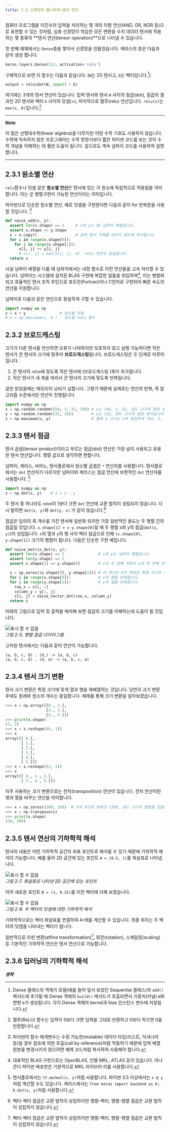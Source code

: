 ```yaml
---
title: 2.3 신경망의 톱니바퀴:텐서 연산
---
```


컴퓨터 프로그램을 이진수의 입력을 처리하는 몇 개의 이항 연산(AND, OR, NOR 등)으로 표현할 수 있는 것처럼, 심층 신경망이 학습한 모든 변환을 수치 데이터 텐서에 적용하는 몇 종류의 **텐서 연산(tensor operation)**으로 나타낼 수 있습니다.

첫 번째 예제에서는 `Dense`층을 쌓아서 신경망을 만들었습니다. 케라스의 층은 다음과 같이 생성 합니다.

```python
keras.layers.Dense(512, activation='relu')
```

구체적으로 보면 이 함수는 다음과 같습니다. (`W`는 2D 텐서고, `b`는 벡터입니다.[^1])

[^1]: Dense 클래스의 객체가 모델(예를 들어 앞서 보았던 Sequential 클래스)의 `add()` 메서드에 추가될 때 Dense 객체의 `build()` 메서드가 호출되면서 가중치(커널) `W`와 편향 `b`가 생성됩니다. 각각 Dense 객체의 kernel과 bias 인스턴스 변수에 저장됩니다.

```python
output = relu(dot(W, input) + b)
```

여기에는 3개의 텐서 연산이 있습니다. 입력 텐서와 텐서 `W` 사이의 점곱(dot), 점곱의 결과인 2D 텐서와 벡터 `b` 사이의 덧셈(+), 마지막으로 렐루(relu) 연산입니다. `relu(x)`는 `max(x, 0)`입니다.[^2]

[^2]: 렐루(ReLU) 함수는 입력이 0보다 크면 입력을 그대로 반환하고 0보다 작으면 0을 반환합니다.

---

**Note**

이 절은 선형대수학(linear algebra)을 다루지만 어떤 수학 기호도 사용하지 않습니다. 수학에 익숙하지 않은 프로그래머는 수학 방정식보다 짧은 파이썬 코드를 보는 것이 수학 개념을 이해하는 데 훨씬 도움이 됩니다. 앞으로도 계속 넘파이 코드를 사용하여 설명합니다.

---


## 2.3.1 원소별 연산

`relu`함수나 덧셈 같은 **원소별 연산**은 텐서에 있는 각 원소에 독립적으로 적용됨을 의미합니다. 이는 곧 병렬구현이 가능한 연산이라는 의미입니다.

파이썬으로 단순한 원소별 연산, 예로 덧셈을 구현한다면 다음과 같이 for 반복문을 사용할 것입니다. [^3]

[^3]: 파이썬의 함수 매개변수는 수정 가능한(mutable) 데이터 타입(리스트, 딕셔너리 등)일 경우 참조에 의한 호출(call by reference)처럼 작동하기 때문에 입력 배열 원본을 변경시키지 않으려면 예제 코드처럼 복사하여 사용해야 합니다.

```python
def naive_add(x, y):
  assert len(x.shape) == 2     # x와 y는 2D 넘파이 배열입니다.
  assert x.shape == y.shape
  x = x.copy()                 # 입력 텐서 자체를 바꾸지 않도록 복사합니다.
  for i in range(x.shape[0]):
    for j in range(x.shape[1]):
      x[i, j] += y[i, j]
      # x[i, j] = max(x[i, j], 0)  relu 연산도 동일합니다.
  return x
```

사실 넘파이 배열을 다룰 때 넘파이에서는 내장 함수로 이런 연산들을 고속 처리할 수 있습니다. 넘파이는 시스템에 설치된 BLAS 구현에 복잡한 일들을 위임하며[^4], 이는 병렬화되고 효율적인 텐서 조작 루틴으로 포트란(Fortran)이나 C언어로 구현되어 빠른 속도의 연산을 지원합니다.

[^4]: 대표적인 BLAS 구현으로는 OpenBLAS, 인텔 MKL, ATLAS 등이 있습니다. 아나콘다 파이썬 배포판은 기본적으로 MKL 라이브러 리를 사용합니다.

넘파이로 다음과 같은 연산으로 동일하게 구할 수 있습니다.
```python
import numpy as np
z = x + y               # 원소별 덧셈
# z = np.maximum(z, 0.)   원소별 relu 함수
```


## 2.3.2 브로드캐스팅

크기가 다른 텐서를 연산하면 오류가 나야하지만 모호하지 않고 실행 가능하다면 작은 텐서가 큰 텐서의 크기에 맞추어 **브로드캐스팅**됩니다. 브로드캐스팅은 두 단계로 이루어집니다.

1. 큰 텐서의 `ndim`에 맞도록 작은 텐서에 (브로드캐스팅 )축이 추가됩니다.
2. 작은 텐서가 새 축을 따라서 큰 텐서의 크기에 맞도록 반복됩니다.

글만 읽었을때는 메모리의 낭비가 심합니다. 그렇기 때문에 실제로는 연산의 반복, 즉 알고리즘 수준에서만 연산이 진행됩니다.

```python
import numpy as np
x = np.random.random((64, 3, 32, 10)) # x는 (64, 3, 32, 10) 크기의 랜덤 텐서입니다.
y = np.random.random((32, 10))        # y는 (32, 10) 크기의 랜덤 텐서입니다.
z = np.maximum(x, y)                  # 출력 z 크기는 x와 동일하게 (64, 3, 32, 10)입니다.
```


## 2.3.3 텐서 점곱

텐서 곱샘(tensor product)이라고 부르는 점곱(dot) 연산은 가장 널리 사용되고 유용한 텐서 연산입니다. 행렬 곱으로 생각하면 편합니다.

넘파이, 케라스, 씨아노, 텐서플로에서 원소별 곱셈은 `*` 연산자를 사용합니다. 텐서플로에서는 `dot` 연산자가 다르지만 넘파이와 케라스는 점곱 연산에 보편적인 `dot` 연산자를 사용합니다. [^5]

[^5]: 텐서플로에서는 `tf.matmul(x, y)`처럼 사용합니다. 파이썬 3.5 이상에서는 `x @ y`처럼 계산할 수도 있습니다. 케라스에서는 `from keras import backend as K; K.dot(x, y)`처럼 사용합니다.

```python
import numpy as np
z = np.dot(x, y)    # z = x · y
```

두 텐서 중 하나라도 `ndim`이 1보다 크면 `dot`  연산에 교환 법칙이 성립되지 않습니다. 다시 말하면 `​dot(x, y)`와 `dot(y, x)` 가 같지 않습니다.[^6]

[^6]: 벡터-벡터 점곱은 교환 법칙이 성립하지만 행렬-벡터, 행렬-행렬 점곱은 교환 법칙이 성립하지 않습니다.

점곱은 임의의 축 개수를 가진 텐서에 일반화 되지만 가장 일반적인 용도는 두 행렬 간의 점곱일 것입니다. `x.shape[1] = = y.shape[0]`일 때 두 행렬 x와 y의 점곱(`dot(x, y)`)이 성립됩니다. `x`의 열과 `y`의 행 사이 벡터 점곱으로 인해 `(x.shape[0], y.shape[1])` 크기의 행렬이 됩니다. 다음은 단순한 구현 예입니다.

```python
def naive_matrix_dot(x, y):
  assert len(x.shape) == 2               # x와 y는 넘파이 행렬입니다.
  assert len(y.shape) == 2
  assert x.shape[1] == y.shape[0]        # x의 두 번째 차원이 y의 첫 번째 차원과 같아야 합니다!

  z = np.zeros((x.shape[0], y.shape[1])) # 이 연산은 0이 채워진 특정 크기의 벡터를 만듭니다.
  for i in range(x.shape[0]):            # x의 행을 반복합니다.
  for j in range(y.shape[1]):            # y의 열을 반복합니다.
    row_x = x[i, :]
    column_y = y[:, j]
    z[i, j] = naive_vector_dot(row_x, column_y)
  return z
```

아래의 그림으로 입력 및 출력을 배치해 보면 점곱의 크기를 이해하는데 도움이 될 것입니다.

![표시 할 수 없음](https://tensorflowkorea.files.wordpress.com/2018/12/075.jpg?w=468&h=413)  
_그림 2-5. 행렬 점곱 다이어그램_

고차원 텐서에서는 다음과 같이 연산이 가능합니다.

```
(a, b, c, d) . (d,) -> (a, b, c)
(a, b, c, d) . (d, e) -> (a, b, c, e)
```


## 2.3.4 텐서 크기 변환

텐서 크기 변환은 특정 크기에 맞게 열과 행을 재배열하는 것입니다. 당연히 크기 변환 후에도 원래와 원소의 개수는 동일합니다.
예제를 통해 크기 변환을 알아보겠습니다.

```python
>>> x = np.array([[0., 1.],
                  [2., 3.],
                  [4., 5.]])
>>> print(x.shape)
(3, 2)
>>> x = x.reshape((6, 1))
>>> x
array([[ 0.],
       [ 1.],
       [ 2.],
       [ 3.],
       [ 4.],
       [ 5.]])
>>> x = x.reshape((2, 3))
>>> x
array([[ 0., 1., 2.],
       [ 3., 4., 5.]])
```

자주 사용하는 크기 변환으로는 전치(transposition) 연산이 있습니다. 전치 연산이란 행과 열을 바꾸는 연산을 의미합니다.

```python
>>> x = np.zeros((300, 20))  # 모두 0으로 채워진 (300, 20) 크기의 행렬을 만듭니다.
>>> x = np.transpose(x)
>>> print(x.shape)
(20, 300)
```


## 2.3.5 텐서 연산의 기하학적 해석

텐서의 내용은 어떤 기하학적 공간의 좌표 포인트로 해석될 수 있기 때문에 기하학적 해석이 가능합니다. 예를 들어 2D 공간에 있는 포인트 `A = (0.5, 1)`를 화살표로 나타냅니다.

![표시 할 수 없음](https://tensorflowkorea.files.wordpress.com/2018/12/077_2.jpg?w=309&h=320)  
_그림 2-7. 화살표로 나타낸 2D 공간에 있는 포인트_

이어 새로운 포인트 `B = (1, 0.25)`를 이전 벡터에 더해 보겠습니다.

![표시 할 수 없음](https://tensorflowkorea.files.wordpress.com/2018/12/078.jpg?w=300&h=276)  
_그림 2-8. 두 벡터의 덧셈에 대한 기하학적 해석_

기하학적으로는 벡터 화살표를 연결하여 A+B를 계산할 수 있습니다. 최종 위치는 두 벡터의 덧셈을 나타내는 벡터가 됩니다.

일반적으로 아핀 변환(affine transformation)[^6], 회전(rotation), 스케일링(scaling) 등 기본적인 기하학적 연산은 텐서 연산으로 가능합니다.

[^6]: 아핀 변환은 점, 직선, 평면을 보존하는 아핀 공간으로의 변환입니다. 이 변환은 거리의 비율과 직선의 평행을 유지하는 이동, 스케일링, 회전 등이 포함됩니다.


## 2.3.6 딥러닝의 기하학적 해석

**_생략_**

